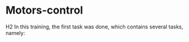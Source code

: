 # Motors-control
 H2  In this training, the first task was done, which contains several tasks, namely:
